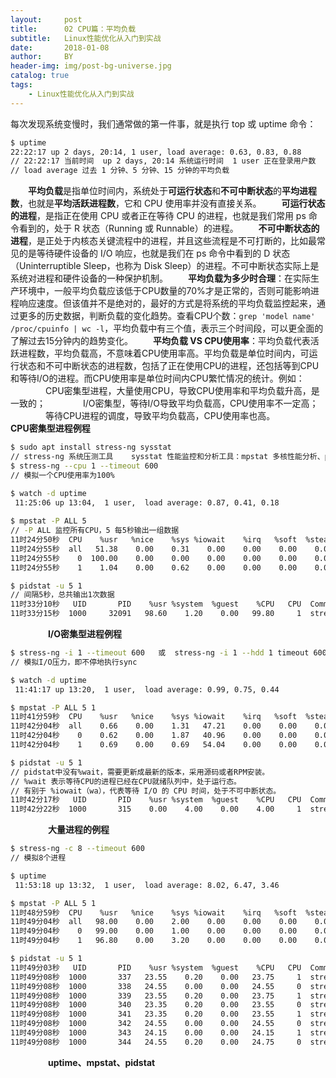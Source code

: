 ```yaml
---
layout:     post
title:      02 CPU篇：平均负载
subtitle:   Linux性能优化从入门到实战
date:       2018-01-08
author:     BY
header-img: img/post-bg-universe.jpg
catalog: true
tags:
    - Linux性能优化从入门到实战
---
```



每次发现系统变慢时，我们通常做的第一件事，就是执行 top 或 uptime 命令：
```bash
$ uptime
22:22:17 up 2 days, 20:14, 1 user, load average: 0.63, 0.83, 0.88
// 22:22:17 当前时间  up 2 days, 20:14 系统运行时间  1 user 正在登录用户数
// load average 过去 1 分钟、5 分钟、15 分钟的平均负载
```
&emsp;&emsp;**平均负载**是指单位时间内，系统处于**可运行状态**和**不可中断状态**的**平均进程数**，也就是**平均活跃进程数**，它和 CPU 使用率并没有直接关系。
&emsp;&emsp;**可运行状态的进程**，是指正在使用 CPU 或者正在等待 CPU 的进程，也就是我们常用 ps 命令看到的，处于 R 状态（Running 或 Runnable）的进程。
&emsp;&emsp;**不可中断状态的进程**，是正处于内核态关键流程中的进程，并且这些流程是不可打断的，比如最常见的是等待硬件设备的 I/O 响应，也就是我们在 ps 命令中看到的 D 状态（Uninterruptible Sleep，也称为 Disk Sleep）的进程。不可中断状态实际上是系统对进程和硬件设备的一种保护机制。
&emsp;&emsp;**平均负载为多少时合理**：在实际生产环境中，一般平均负载应该低于CPU数量的70%才是正常的，否则可能影响进程响应速度。但该值并不是绝对的，最好的方式是将系统的平均负载监控起来，通过更多的历史数据，判断负载的变化趋势。查看CPU个数：`grep 'model name' /proc/cpuinfo | wc -l`，平均负载中有三个值，表示三个时间段，可以更全面的了解过去15分钟内的趋势变化。
&emsp;&emsp;**平均负载 VS CPU使用率**：平均负载代表活跃进程数，平均负载高，不意味着CPU使用率高。平均负载是单位时间内，可运行状态和不可中断状态的进程数，包括了正在使用CPU的进程，还包括等到CPU和等待I/O的进程。而CPU使用率是单位时间内CPU繁忙情况的统计。例如：
&emsp;&emsp;&emsp;&emsp;CPU密集型进程，大量使用CPU，导致CPU使用率和平均负载升高，是一致的；
&emsp;&emsp;&emsp;&emsp;I/O密集型，等待I/O导致平均负载高，CPU使用率不一定高；
&emsp;&emsp;&emsp;&emsp;等待CPU进程的调度，导致平均负载高，CPU使用率也高。
&emsp;&emsp;
&emsp;&emsp;**CPU密集型进程例程**
```bash
$ sudo apt install stress-ng sysstat
// stress-ng 系统压测工具    sysstat 性能监控和分析工具：mpstat 多核性能分析、pidstat进程性能分析
$ stress-ng --cpu 1 --timeout 600
// 模拟一个CPU使用率为100%

$ watch -d uptime
 11:25:06 up 13:04,  1 user,  load average: 0.87, 0.41, 0.18
 
$ mpstat -P ALL 5
// -P ALL 监控所有CPU，5 每5秒输出一组数据
11时24分50秒  CPU    %usr   %nice    %sys %iowait    %irq   %soft  %steal  %guest  %gnice   %idle
11时24分55秒  all   51.38    0.00    0.31    0.00    0.00    0.00    0.00    0.00    0.00   48.32
11时24分55秒    0  100.00    0.00    0.00    0.00    0.00    0.00    0.00    0.00    0.00    0.00
11时24分55秒    1    1.04    0.00    0.62    0.00    0.00    0.00    0.00    0.00    0.00   98.34

$ pidstat -u 5 1
// 间隔5秒，总共输出1次数据
11时33分10秒   UID       PID    %usr %system  %guest    %CPU   CPU  Command
11时33分15秒  1000     32091   98.60    1.20    0.00   99.80     1  stress-ng-cpu
```
&emsp;&emsp;
&emsp;&emsp;**I/O密集型进程例程**
```bash
$ stress-ng -i 1 --timeout 600   或  stress-ng -i 1 --hdd 1 timeout 600
// 模拟I/O压力，即不停地执行sync

$ watch -d uptime
 11:41:17 up 13:20,  1 user,  load average: 0.99, 0.75, 0.44

$ mpstat -P ALL 5 1
11时41分59秒  CPU    %usr   %nice    %sys %iowait    %irq   %soft  %steal  %guest  %gnice   %idle
11时42分04秒  all    0.66    0.00    1.31   47.21    0.00    0.00    0.00    0.00    0.00   50.82
11时42分04秒    0    0.62    0.00    1.87   40.96    0.00    0.00    0.00    0.00    0.00   56.55
11时42分04秒    1    0.69    0.00    0.69   54.04    0.00    0.00    0.00    0.00    0.00   44.57

$ pidstat -u 5 1
// pidstat中没有%wait，需要更新成最新的版本，采用源码或者RPM安装。
// %wait 表示等待CPU的进程已经在CPU就绪队列中，处于运行态。
// 有别于 %iowait（wa），代表等待 I/O 的 CPU 时间，处于不可中断状态。
11时42分17秒   UID       PID    %usr %system  %guest    %CPU   CPU  Command
11时42分22秒  1000       315    0.00    4.00    0.00    4.00     1  stress-ng-iosyn
```
&emsp;&emsp;
&emsp;&emsp;**大量进程的例程**
```bash
$ stress-ng -c 8 --timeout 600
// 模拟8个进程

$ uptime
 11:53:18 up 13:32,  1 user,  load average: 8.02, 6.47, 3.46

$ mpstat -P ALL 5 1
11时48分59秒  CPU    %usr   %nice    %sys %iowait    %irq   %soft  %steal  %guest  %gnice   %idle
11时49分04秒  all   98.00    0.00    2.00    0.00    0.00    0.00    0.00    0.00    0.00    0.00
11时49分04秒    0   99.00    0.00    1.00    0.00    0.00    0.00    0.00    0.00    0.00    0.00
11时49分04秒    1   96.80    0.00    3.20    0.00    0.00    0.00    0.00    0.00    0.00    0.00

$ pidstat -u 5 1
11时49分03秒   UID       PID    %usr %system  %guest    %CPU   CPU  Command
11时49分08秒  1000       337   23.55    0.20    0.00   23.75     1  stress-ng-cpu
11时49分08秒  1000       338   24.55    0.00    0.00   24.55     0  stress-ng-cpu
11时49分08秒  1000       339   23.55    0.20    0.00   23.75     1  stress-ng-cpu
11时49分08秒  1000       340   23.35    0.20    0.00   23.55     0  stress-ng-cpu
11时49分08秒  1000       341   23.35    0.20    0.00   23.55     1  stress-ng-cpu
11时49分08秒  1000       342   24.55    0.00    0.00   24.55     0  stress-ng-cpu
11时49分08秒  1000       343   24.15    0.00    0.00   24.15     1  stress-ng-cpu
11时49分08秒  1000       344   24.55    0.20    0.00   24.75     0  stress-ng-cpu
```
&emsp;&emsp;
&emsp;&emsp;**uptime、mpstat、pidstat**
&emsp;&emsp;
&emsp;&emsp;
&emsp;&emsp;
&emsp;&emsp;
&emsp;&emsp;